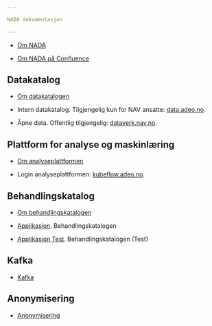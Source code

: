 ```yaml
---

NADA dokumentasjon

---
```


* [Om NADA](/content/about/README.md)

* [Om NADA på Confluence](https://confluence.adeo.no/pages/viewpage.action?pageId=338181121)


## Datakatalog

* [Om datakatalogen](/content/datakatalog/README.md)

* Intern datakatalog. Tilgjengelig kun for NAV ansatte: [data.adeo.no](https://data.adeo.no).
* Åpne data. Offentlig tilgjengelig: [dataverk.nav.no](https://dataverk.nav.no).

## Plattform for analyse og maskinlæring

* [Om analyseplattformen](/content/analyseplattform/README.md)

* Login analyseplattformen: [kubeflow.adeo.no](https://kubeflow.adeo.no). 

## Behandlingskatalog
* [Om behandlingskatalogen](/content/datajegerne/behandlingskatalog.md)

* [Applikasjon](https://behandlingskatalog.nais.adeo.no). Behandlingskatalogen
* [Applikasjon Test](https://behandlingskatalog.nais.preprod.local). Behandlingskatalogen (Test)


## Kafka

* [Kafka](/content/kafka/README.md)


## Anonymisering
* [Anonymisering](/content/anonymisering/README.md)


